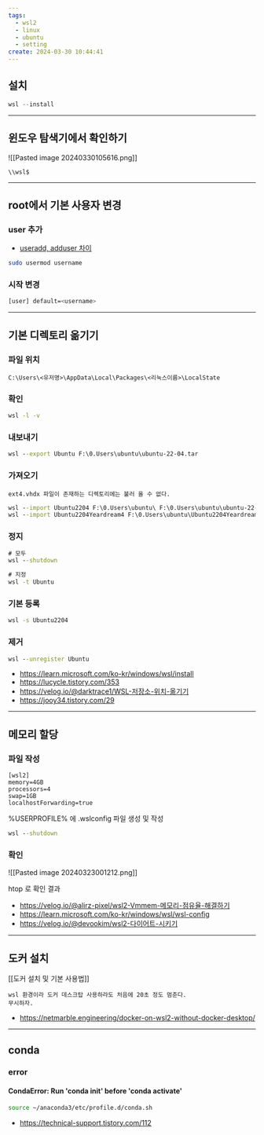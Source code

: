 ```yaml
---
tags:
  - wsl2
  - linux
  - ubuntu
  - setting
create: 2024-03-30 10:44:41
---
```


## 설치

```powershell
wsl --install
```

---

## 윈도우 탐색기에서 확인하기


![[Pasted image 20240330105616.png]]

```text title:파일탐색기
\\wsl$
```

---
## root에서 기본 사용자 변경

### user 추가


- [useradd, adduser 차이](https://kit2013.tistory.com/187)

```sh
sudo usermod username
```

### 시작 변경

```sh file:"/etc/wsl.conf"
[user] default=<username>
```

---

## 기본 디렉토리 옮기기

### 파일 위치
```text title:"파일 위치"
C:\Users\<유저명>\AppData\Local\Packages\<리눅스이름>\LocalState
```

### 확인

```cmd title:list
wsl -l -v
```

### 내보내기
```cmd title:export
wsl --export Ubuntu F:\0.Users\ubuntu\ubuntu-22-04.tar
```

### 가져오기

```ad-note
ext4.vhdx 파일이 존재하는 디렉토리에는 불러 올 수 없다.
```

```cmd title:import
wsl --import Ubuntu2204 F:\0.Users\ubuntu\ F:\0.Users\ubuntu\ubuntu-22-04.tar
wsl --import Ubuntu2204Yeardream4 F:\0.Users\ubuntu\Ubuntu2204Yeardream4 F:\0.Users\ubuntu\backup\yeardream4\3.Ubuntu2204Yeardream4DockerComplete.tar
```



### 정지

```cmd title:stop
# 모두
wsl --shutdown

# 지정
wsl -t Ubuntu
```

### 기본 등록

```cmd title:stop
wsl -s Ubuntu2204
```

### 제거

```cmd title:stop
wsl --unregister Ubuntu
```

- https://learn.microsoft.com/ko-kr/windows/wsl/install
- https://lucycle.tistory.com/353
- https://velog.io/@darktrace1/WSL-저장소-위치-옮기기
- https://jooy34.tistory.com/29


---
## 메모리 할당

### 파일 작성
```text file:.wslconfig
[wsl2]
memory=4GB
processors=4
swap=1GB
localhostForwarding=true
```

%USERPROFILE% 에 .wslconfig 파일 생성 및 작성


```cmd title:reboot
wsl --shutdown
```


### 확인

![[Pasted image 20240323001212.png]]

htop 로 확인 결과


- https://velog.io/@alirz-pixel/wsl2-Vmmem-메모리-점유율-해결하기
- https://learn.microsoft.com/ko-kr/windows/wsl/wsl-config
- https://velog.io/@devookim/wsl2-다이어트-시키기

---


## 도커 설치

[[도커 설치 및 기본 사용법]]
```ad-important
wsl 환경이라 도커 데스크탑 사용하라도 처음에 20초 정도 멈춘다.
무시하자.
```


- https://netmarble.engineering/docker-on-wsl2-without-docker-desktop/


---
## conda

### error
#### CondaError: Run 'conda init' before 'conda activate'

```sh
source ~/anaconda3/etc/profile.d/conda.sh
```
- https://technical-support.tistory.com/112


